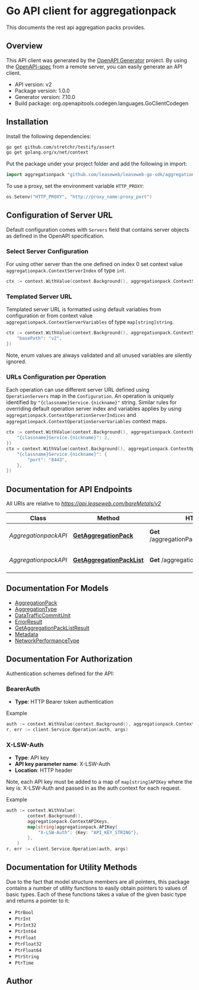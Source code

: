 # Go API client for aggregationpack

This documents the rest api aggregation packs provides.

## Overview
This API client was generated by the [OpenAPI Generator](https://openapi-generator.tech) project.  By using the [OpenAPI-spec](https://www.openapis.org/) from a remote server, you can easily generate an API client.

- API version: v2
- Package version: 1.0.0
- Generator version: 7.10.0
- Build package: org.openapitools.codegen.languages.GoClientCodegen

## Installation

Install the following dependencies:

```sh
go get github.com/stretchr/testify/assert
go get golang.org/x/net/context
```

Put the package under your project folder and add the following in import:

```go
import aggregationpack "github.com/leaseweb/leaseweb-go-sdk/aggregationpack"
```

To use a proxy, set the environment variable `HTTP_PROXY`:

```go
os.Setenv("HTTP_PROXY", "http://proxy_name:proxy_port")
```

## Configuration of Server URL

Default configuration comes with `Servers` field that contains server objects as defined in the OpenAPI specification.

### Select Server Configuration

For using other server than the one defined on index 0 set context value `aggregationpack.ContextServerIndex` of type `int`.

```go
ctx := context.WithValue(context.Background(), aggregationpack.ContextServerIndex, 1)
```

### Templated Server URL

Templated server URL is formatted using default variables from configuration or from context value `aggregationpack.ContextServerVariables` of type `map[string]string`.

```go
ctx := context.WithValue(context.Background(), aggregationpack.ContextServerVariables, map[string]string{
	"basePath": "v2",
})
```

Note, enum values are always validated and all unused variables are silently ignored.

### URLs Configuration per Operation

Each operation can use different server URL defined using `OperationServers` map in the `Configuration`.
An operation is uniquely identified by `"{classname}Service.{nickname}"` string.
Similar rules for overriding default operation server index and variables applies by using `aggregationpack.ContextOperationServerIndices` and `aggregationpack.ContextOperationServerVariables` context maps.

```go
ctx := context.WithValue(context.Background(), aggregationpack.ContextOperationServerIndices, map[string]int{
	"{classname}Service.{nickname}": 2,
})
ctx = context.WithValue(context.Background(), aggregationpack.ContextOperationServerVariables, map[string]map[string]string{
	"{classname}Service.{nickname}": {
		"port": "8443",
	},
})
```

## Documentation for API Endpoints

All URIs are relative to *https://api.leaseweb.com/bareMetals/v2*

Class | Method | HTTP request | Description
------------ | ------------- | ------------- | -------------
*AggregationpackAPI* | [**GetAggregationPack**](docs/AggregationpackAPI.md#getaggregationpack) | **Get** /aggregationPacks/{aggregationPackId} | Get aggregation pack
*AggregationpackAPI* | [**GetAggregationPackList**](docs/AggregationpackAPI.md#getaggregationpacklist) | **Get** /aggregationPacks | List aggregation packs


## Documentation For Models

 - [AggregationPack](docs/AggregationPack.md)
 - [AggregationType](docs/AggregationType.md)
 - [DataTrafficCommitUnit](docs/DataTrafficCommitUnit.md)
 - [ErrorResult](docs/ErrorResult.md)
 - [GetAggregationPackListResult](docs/GetAggregationPackListResult.md)
 - [Metadata](docs/Metadata.md)
 - [NetworkPerformanceType](docs/NetworkPerformanceType.md)


## Documentation For Authorization


Authentication schemes defined for the API:
### BearerAuth

- **Type**: HTTP Bearer token authentication

Example

```go
auth := context.WithValue(context.Background(), aggregationpack.ContextAccessToken, "BEARER_TOKEN_STRING")
r, err := client.Service.Operation(auth, args)
```

### X-LSW-Auth

- **Type**: API key
- **API key parameter name**: X-LSW-Auth
- **Location**: HTTP header

Note, each API key must be added to a map of `map[string]APIKey` where the key is: X-LSW-Auth and passed in as the auth context for each request.

Example

```go
auth := context.WithValue(
		context.Background(),
		aggregationpack.ContextAPIKeys,
		map[string]aggregationpack.APIKey{
			"X-LSW-Auth": {Key: "API_KEY_STRING"},
		},
	)
r, err := client.Service.Operation(auth, args)
```


## Documentation for Utility Methods

Due to the fact that model structure members are all pointers, this package contains
a number of utility functions to easily obtain pointers to values of basic types.
Each of these functions takes a value of the given basic type and returns a pointer to it:

* `PtrBool`
* `PtrInt`
* `PtrInt32`
* `PtrInt64`
* `PtrFloat`
* `PtrFloat32`
* `PtrFloat64`
* `PtrString`
* `PtrTime`

## Author



